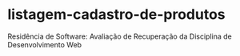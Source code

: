 # listagem-cadastro-de-produtos
Residência de Software: Avaliação de Recuperação da Disciplina de Desenvolvimento Web
